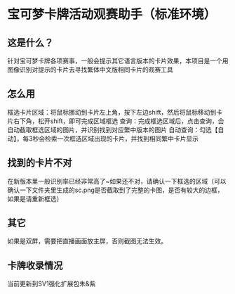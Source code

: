 # 宝可梦卡牌活动观赛助手（标准环境）
## 这是什么？
针对宝可梦卡牌各项赛事，一般会提示其它语言版本的卡片效果，本项目是一个用图像识别对提示的卡片去寻找繁体中文版相同卡片的观赛工具

## 怎么用
框选卡片区域：将鼠标挪动到卡片左上角，按下左边shift，然后将鼠标移动到卡片右下角，松开shift，即可完成区域框选
查询：完成框选区域后，点击查询，会自动截取框选区域的图片，并识别找到对应繁中版本的图片
自动查询：勾选【自动】，每3秒会检索一次框选区域出现的卡片，并找到相同繁中卡片显示

## 找到的卡片不对
在新版本里一般识别率已经非常高了~如果还不对，请确认一下框选的区域（可以确认一下文件夹里生成的sc.png是否截取到了完整的卡图，是否有较大的边框，如果是请重新框选）

## 其它
如果是双屏，需要把直播画面放主屏，否则截图无法生效。

## 卡牌收录情况
当前更新到SV1强化扩展包朱&紫